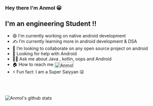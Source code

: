 
### Hey there I'm Anmol :grinning:


## I'm an engineering Student !! 

- 😄 I'm currently working on native android development
- ✍️ I’m currently learning more in android development & DSA   
- 👯 I’m looking to collaborate  on any open source project on android
- 🚀 Looking for help with Android 
- 🙋‍♂️ Ask me about Java , kotlin, oops and Android
- 🏠 How to reach me  [<img align="center" alt="Anmol | LinkedIn" width="62px" height="18px" src="https://img.shields.io/badge/LinkedIn-0077B5?style=for-the-badge&logo=linkedin&logoColor=white" />][linkedin]
- ⚡ Fun fact: I am a  Super Saiyyan 😜



<br/>
<br/>


![Anmol's github stats](https://github-readme-stats.vercel.app/api?username=anmol-Git&show_icons=true&hide_border=true)


[linkedin]: https://www.linkedin.com/in/anmol-sharma-486984192
